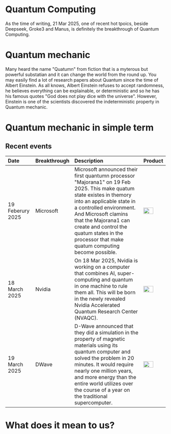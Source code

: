# Quantum Computing
As the time of writing, 21 Mar 2025, one of recent hot tpoics, beside Deepseek, Groke3 and Manus, is definitely the breakthrough of Quantum Computing.


# Quantum mechanic
Many heard the name "Quatumn" from fiction that is a myterous but powerful substatian and it can change the world from the round up.  You may easily find a lot of research papers about Quantum since the time of Albert Einstein.  As all knows, Albert Einstein refuses to accept randomness, he believes everything can be explainable, or deterministic and so he has his famous quotes "God does not play dice with the universe". However, Einstein is one of the scientists discovered the indeterministic property in Quantum mechanic.

# Quantum mechanic in simple term




## Recent events
| Date | Breakthrough | Description | Product |
| :------- | :---------------- | :------- | :---- |
| 19 Feberury 2025 | Microsoft | Microsoft announced their first quantumn processor "Majorana1" on 19 Feb 2025.  This make quatum state existes in themory into an applicable state in a controlled environment.  And Microsoft clamins that the Majorana1 can create and control the quatum states in the processor that make quatum computing become possible. | <img src="https://github.com/user-attachments/assets/d9911d5f-396f-460d-a253-c790b5e6351e" width=70% height=70%>
| 18 March 2025 | Nvidia | On 18 Mar 2025, Nvidia is working on a computer that combines AI, super-computing and quantum in one machine to rule them all. This will be born in the newly revealed Nvidia Accelerated Quantum Research Center (NVAQC). | <img src="https://github.com/user-attachments/assets/9bacc7e8-5eb7-47f2-8421-83bed764a4b5" width=70% height=70%> |
| 19 March 2025 | DWave | D-Wave announced that they did a simulation in the property of magnetic materials using its quantum computer and solved the problem in 20 minutes.  It would require nearly one million years, and more energy than the entire world utilizes over the course of a year on the traditional supercomputer. | <img src="https://github.com/user-attachments/assets/f71959c6-b2f6-4ce8-a223-52beb588cc44"  width=70% height=70%> |

# What does it mean to us?

